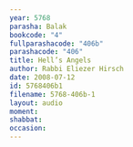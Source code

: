 ```yaml
---
year: 5768
parasha: Balak
bookcode: "4"
fullparashacode: "406b"
parashacode: "406"
title: Hell’s Angels
author: Rabbi Eliezer Hirsch
date: 2008-07-12
id: 5768406b1
filename: 5768-406b-1
layout: audio
moment: 
shabbat: 
occasion: 
---
```

